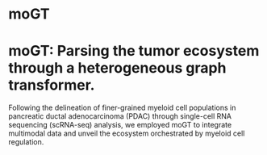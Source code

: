 # moGT
# moGT: Parsing the tumor ecosystem through a heterogeneous graph transformer.
Following the delineation of finer-grained myeloid cell populations in pancreatic ductal adenocarcinoma (PDAC) through single-cell RNA sequencing (scRNA-seq) analysis, we employed moGT to integrate multimodal data and unveil the ecosystem orchestrated by myeloid cell regulation.
